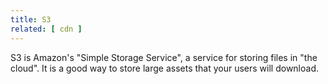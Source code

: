 ```yaml
---
title: S3
related: [ cdn ]
---
```

S3 is Amazon's "Simple Storage Service", a service for storing files in "the cloud".
It is a good way to store large assets that your users will download.

